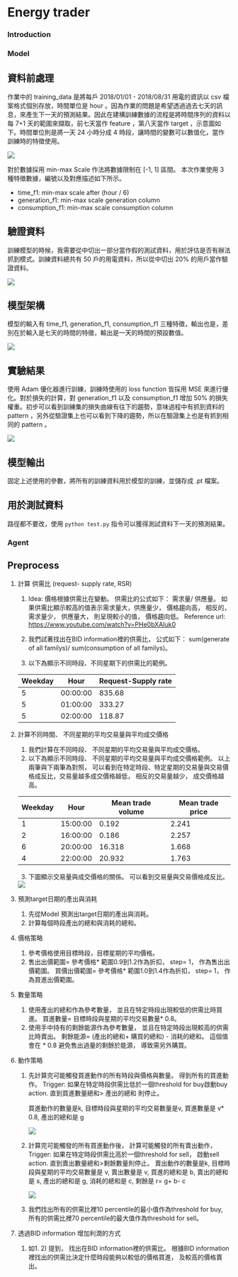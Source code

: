 # Energy trader





### Introduction

### Model

## 資料前處理

作業中的 training_data 是將每戶 2018/01/01 - 2018/08/31 用電的資訊以 csv 檔案格式個別存放，時間單位是 hour 。因為作業的問題是希望透過過去七天的訊息，來產生下一天的預測結果。因此在建構訓練數據的流程是將時間序列的資料以每 7+1 天的範圍來擷取，前七天當作 feature ，第八天當作 target ，示意圖如下。時間單位則是將一天 24 小時分成 4 時段，讓時間的變數可以數值化，當作訓練時的特徵使用。

<img src="./val-Process.drawio.png"/> 

對於數據採用 min-max Scale 作法將數據限制在 [-1, 1] 區間。
本次作業使用 3 種特徵數據，編號以及對應描述如下所示。

- time_f1: min-max scale after (hour / 6)
- generation_f1: min-max scale generation column
- consumption_f1: min-max scale consumption column


## 驗證資料

訓練模型的時候，我需要從中切出一部分當作假的測試資料，用於評估是否有辦法抓到模式。訓練資料總共有 50 戶的用電資料，所以從中切出 20% 的用戶當作驗證資料。

<img src='./val-Validation.drawio.png' />

## 模型架構

模型的輸入有 time_f1, generation_f1, consumption_f1 三種特徵，輸出也是，差別在於輸入是七天的時間的特徵，輸出是一天的時間的預設數值。

<img src='./val-model.drawio.png' />

##  實驗結果

使用 Adam 優化器進行訓練，訓練時使用的 loss function 皆採用 MSE 來進行優化。對於損失的計算，對 generation_f1 以及 consumption_f1 增加 50% 的損失權重。初步可以看到訓練集的損失曲線有往下的趨勢，意味過程中有抓到資料的 pattern ，另外從驗證集上也可以看到下降的趨勢，所以在驗證集上也是有抓到相同的 pattern 。

<img src='./Figure_1.png' />

##  模型輸出

固定上述使用的參數，將所有的訓練資料用於模型的訓練，並儲存成 .pt 檔案。

##  用於測試資料

路徑都不要改，使用 `python test.py` 指令可以獲得測試資料下一天的預測結果。



### Agent

## Preprocess
1. 計算 供需比 (request- supply rate, RSR)
    1) Idea: 價格根據供需比在變動。 供需比的公式如下： 需求量/ 供應量。 如果供需比顯示較高的值表示需求量大，供應量少， 價格趨向高， 相反的， 需求量少， 供應量大， 則呈現較小的值， 價格趨向低。
    Reference url: https://www.youtube.com/watch?v=PHe0bXAIuk0

    2) 我們試著找出在BID information裡的供需比， 公式如下： sum(generate of all familys)/ sum(consumption of all familys)。

    3) 以下為顯示不同時段、不同星期下的供需比的範例。 
    

    | Weekday | Hour     | Request-Supply rate |  
    |---------|----------|----------------------|
    | 5       | 00:00:00 | 835.68               |   
    | 5       | 01:00:00 | 333.27               | 
    | 5       | 02:00:00 | 118.87               | 

2. 計算不同時間、 不同星期的平均交易量與平均成交價格
    1) 我們計算在不同時段、 不同星期的平均交易量與平均成交價格。
    2) 以下為顯示不同時段、 不同星期的平均交易量與平均成交價格範例。 以上兩筆與下兩筆為對照， 可以看到在特定時段、特定星期的交易量與交易價格成反比，交易量越多成交價格越低， 相反的交易量越少， 成交價格越高。 

    | Weekday | Hour     | Mean trade volume | Mean trade price |   
    |---------|----------|-------------------|------------------|
    | 1       | 15:00:00 | 0.192             | 2.241            |   
    | 2       | 16:00:00 | 0.186             | 2.257            |   
    | 6       | 20:00:00 | 16.318            | 1.668            |   
    | 4       | 22:00:00 | 20.932            | 1.763            |   

    3) 下圖顯示交易量與成交價格的關係。 可以看到交易量與交易價格成反比。
    <img src='./trade_volume_price_relation.png' />


3. 預測target日期的產出與消耗
    1) 先從Model 預測出target日期的產出與消耗。
    3) 計算每個時段產出的總和與消耗的總和。 
    
4. 價格策略
    1) 參考價格使用目標時段，目標星期的平均價格。
    2) 售出出價範圍= 參考價格* 範圍0.9到1.2作為折扣， step= 1， 作為售出出價範圍。 買價出價範圍=  參考價格* 範圍1.0到1.4作為折扣， step= 1， 作為買進出價範圍。 
    

5. 數量策略
    1) 使用產出的總和作為參考數量， 並且在特定時段出現較低的供需比時買進。 買進數量= 目標時段與星期的平均交易數量* 0.8。
    2) 使用手中持有的剩餘能源作為參考數量， 並且在特定時段出現較高的供需比時賣出。 剩餘能源= (產出的總和+ 購買的總和) - 消耗的總和。 這個值會在 * 0.8 避免售出過量的剩餘於能源， 導致需另外購買。
    
    
6. 動作策略
    1) 先計算完可能觸發買進動作的所有時段與價格與數量。 得到所有的買進動作。 Trigger: 如果在特定時段供需比低於一個threshold for buy啟動buy action. 直到買進數量總和> 產出的總和 則停止。
    
       買進動作的數量是k, 目標時段與星期的平均交易數量是v, 買進數量是 v* 0.8, 產出的總和是 g
           
       <img src="./trigger_for_buy.png"/>

       

    2) 計算完可能觸發的所有買進動作後， 計算可能觸發的所有賣出動作， Trigger: 如果在特定時段供需比高於一個threshold for sell， 啟動sell action. 直到賣出數量總和>剩餘數量則停止。
       賣出動作的數量是k, 目標時段與星期的平均交易數量是 v, 賣出數量是 v, 買進的總和是 b, 賣出的總和是 s, 產出的總和是 g, 消耗的總和是 c, 剩餘是 r= g+ b- c

       <img src="./trigger_for_sell.png" />

    3) 我們找出所有的供需比裡10 percentile的最小值作為threshold for buy, 所有的供需比裡70 percentile的最大值作為threshold for sell。
    


7. 透過BID information 增加利潤的方式
    1) 如1. 2) 提到， 找出在BID information裡的供需比。 根據BID information裡找出的供需比決定什麼時段能夠以較低的價格買進， 及較高的價格賣出。







